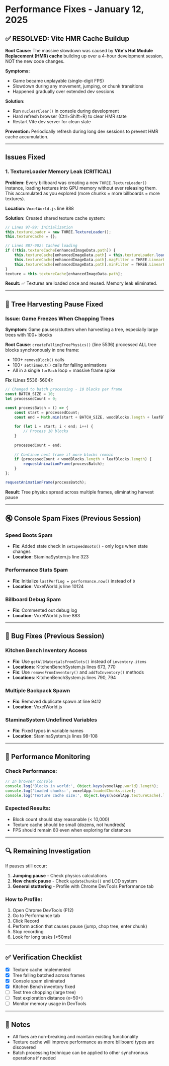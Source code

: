 # Performance Fixes - January 12, 2025

## ✅ RESOLVED: Vite HMR Cache Buildup

**Root Cause:** The massive slowdown was caused by **Vite's Hot Module Replacement (HMR) cache** building up over a 4-hour development session, NOT the new code changes.

**Symptoms:**
- Game became unplayable (single-digit FPS)
- Slowdown during any movement, jumping, or chunk transitions
- Happened gradually over extended dev sessions

**Solution:** 
- Run `nuclearClear()` in console during development
- Hard refresh browser (Ctrl+Shift+R) to clear HMR state
- Restart Vite dev server for clean slate

**Prevention:** Periodically refresh during long dev sessions to prevent HMR cache accumulation.

---

## Issues Fixed

### 1. TextureLoader Memory Leak (CRITICAL)
**Problem:** Every billboard was creating a new `THREE.TextureLoader()` instance, loading textures into GPU memory without ever releasing them. This accumulated as you explored (more chunks = more billboards = more textures).

**Location:** `VoxelWorld.js` line 888

**Solution:** Created shared texture cache system:
```javascript
// Lines 97-99: Initialization
this.textureLoader = new THREE.TextureLoader();
this.textureCache = {};

// Lines 887-902: Cached loading
if (!this.textureCache[enhancedImageData.path]) {
    this.textureCache[enhancedImageData.path] = this.textureLoader.load(enhancedImageData.path);
    this.textureCache[enhancedImageData.path].magFilter = THREE.LinearFilter;
    this.textureCache[enhancedImageData.path].minFilter = THREE.LinearFilter;
}
texture = this.textureCache[enhancedImageData.path];
```

**Result:** ✅ Textures are loaded once and reused. Memory leak eliminated.

---

## 🌳 Tree Harvesting Pause Fixed

### Issue: Game Freezes When Chopping Trees
**Symptom**: Game pauses/stutters when harvesting a tree, especially large trees with 100+ blocks

**Root Cause**: `createFallingTreePhysics()` (line 5536) processed ALL tree blocks synchronously in one frame:
- 100+ `removeBlock()` calls
- 100+ `setTimeout()` calls for falling animations
- All in a single `forEach` loop = massive frame spike

**Fix** (Lines 5536-5604):
```javascript
// Changed to batch processing - 10 blocks per frame
const BATCH_SIZE = 10;
let processedCount = 0;

const processBatch = () => {
    const start = processedCount;
    const end = Math.min(start + BATCH_SIZE, woodBlocks.length + leafBlocks.length);
    
    for (let i = start; i < end; i++) {
        // Process 10 blocks
    }
    
    processedCount = end;
    
    // Continue next frame if more blocks remain
    if (processedCount < woodBlocks.length + leafBlocks.length) {
        requestAnimationFrame(processBatch);
    }
};

requestAnimationFrame(processBatch);
```

**Result**: Tree physics spread across multiple frames, eliminating harvest pause

---

## 🔇 Console Spam Fixes (Previous Session)

### Speed Boots Spam
- **Fix**: Added state check in `setSpeedBoots()` - only logs when state changes
- **Location**: StaminaSystem.js line 323

### Performance Stats Spam  
- **Fix**: Initialize `lastPerfLog = performance.now()` instead of `0`
- **Location**: VoxelWorld.js line 10124

### Billboard Debug Spam
- **Fix**: Commented out debug log
- **Location**: VoxelWorld.js line 883

---

## 🐛 Bug Fixes (Previous Session)

### Kitchen Bench Inventory Access
- **Fix**: Use `getAllMaterialsFromSlots()` instead of `inventory.items`
- **Locations**: KitchenBenchSystem.js lines 673, 770
- **Fix**: Use `removeFromInventory()` and `addToInventory()` methods
- **Locations**: KitchenBenchSystem.js lines 790, 794

### Multiple Backpack Spawn
- **Fix**: Removed duplicate spawn at line 9412
- **Location**: VoxelWorld.js

### StaminaSystem Undefined Variables
- **Fix**: Fixed typos in variable names
- **Location**: StaminaSystem.js lines 98-108

---

## 🎯 Performance Monitoring

### Check Performance:
```javascript
// In browser console
console.log('Blocks in world:', Object.keys(voxelApp.world).length);
console.log('Loaded chunks:', voxelApp.loadedChunks.size);
console.log('Texture cache size:', Object.keys(voxelApp.textureCache).length);
```

### Expected Results:
- Block count should stay reasonable (< 10,000)
- Texture cache should be small (dozens, not hundreds)
- FPS should remain 60 even when exploring far distances

---

## 🔍 Remaining Investigation

If pauses still occur:
1. **Jumping pause** - Check physics calculations
2. **New chunk pause** - Check `updateChunks()` and LOD system
3. **General stuttering** - Profile with Chrome DevTools Performance tab

### How to Profile:
1. Open Chrome DevTools (F12)
2. Go to Performance tab
3. Click Record
4. Perform action that causes pause (jump, chop tree, enter chunk)
5. Stop recording
6. Look for long tasks (>50ms)

---

## ✅ Verification Checklist

- [x] Texture cache implemented
- [x] Tree falling batched across frames  
- [x] Console spam eliminated
- [x] Kitchen Bench inventory fixed
- [ ] Test tree chopping (large tree)
- [ ] Test exploration distance (x=50+)
- [ ] Monitor memory usage in DevTools

---

## 📝 Notes

- All fixes are non-breaking and maintain existing functionality
- Texture cache will improve performance as more billboard types are discovered
- Batch processing technique can be applied to other synchronous operations if needed
